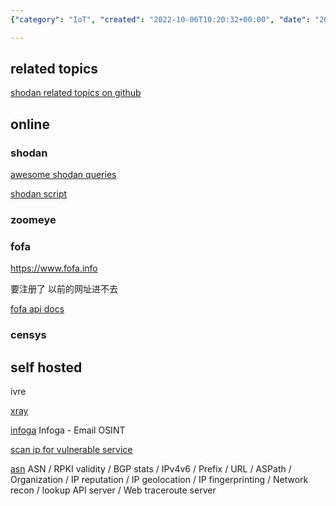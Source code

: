 ```yaml
---
{"category": "IoT", "created": "2022-10-06T10:20:32+00:00", "date": "2022-10-06 10:20:32", "description": "The article delves into the world of IoT and IP address search engines, such as Shodan, Zoomeye, Fofa, and Censys. It also explores various tools available for discovering vulnerable devices/servers and conducting network reconnaissance.", "modified": "2022-11-28T22:18:45+08:00", "tags": ["IoT", "IP address search engines", "Shodan", "Zoomeye", "Fofa", "Censys", "Network reconnaissance"], "title": "Iot Search Engines, Ip Search Engines, Vulnerable Device/Server Discovery"}

---
```


## related topics

[shodan related topics on github](https://github.com/topics/shodan)

## online

### shodan

[awesome shodan queries](https://github.com/jakejarvis/awesome-shodan-queries)

[shodan script](https://github.com/random-robbie/My-Shodan-Scripts)

### zoomeye

### fofa

https://www.fofa.info

要注册了 以前的网址进不去

[fofa api docs](https://fofa.info/api/stats/statistical)

### censys

## self hosted

ivre

[xray](https://github.com/evilsocket/xray)

[infoga](https://github.com/m4ll0k/Infoga) Infoga - Email OSINT

[scan ip for vulnerable service](https://github.com/s0md3v/Silver)

[asn](https://github.com/nitefood/asn) ASN / RPKI validity / BGP stats / IPv4v6 / Prefix / URL / ASPath / Organization / IP reputation / IP geolocation / IP fingerprinting / Network recon / lookup API server / Web traceroute server
